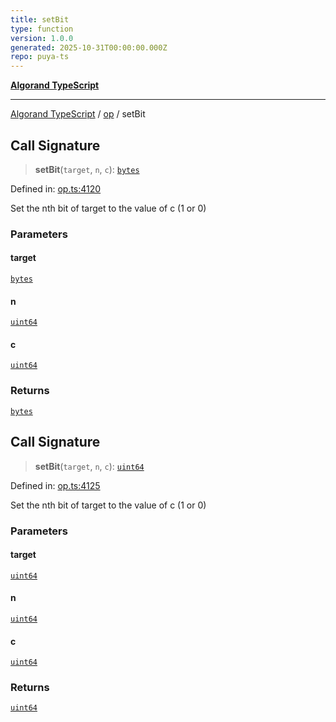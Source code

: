 ```yaml
---
title: setBit
type: function
version: 1.0.0
generated: 2025-10-31T00:00:00.000Z
repo: puya-ts
---
```


[**Algorand TypeScript**](/reference/algorand-typescript/api/readme/)

---

[Algorand TypeScript](docs/_md/modules) / [op](docs/_md/op/README) / setBit

## Call Signature

> **setBit**(`target`, `n`, `c`): [`bytes`](/reference/algorand-typescript/api/index/type-aliases/bytes/)

Defined in: [op.ts:4120](https://github.com/algorandfoundation/puya-ts/blob/main/packages/algo-ts/src/op.ts#L4120)

Set the nth bit of target to the value of c (1 or 0)

### Parameters

#### target

[`bytes`](/reference/algorand-typescript/api/index/type-aliases/bytes/)

#### n

[`uint64`](/reference/algorand-typescript/api/index/type-aliases/uint64/)

#### c

[`uint64`](/reference/algorand-typescript/api/index/type-aliases/uint64/)

### Returns

[`bytes`](/reference/algorand-typescript/api/index/type-aliases/bytes/)

## Call Signature

> **setBit**(`target`, `n`, `c`): [`uint64`](/reference/algorand-typescript/api/index/type-aliases/uint64/)

Defined in: [op.ts:4125](https://github.com/algorandfoundation/puya-ts/blob/main/packages/algo-ts/src/op.ts#L4125)

Set the nth bit of target to the value of c (1 or 0)

### Parameters

#### target

[`uint64`](/reference/algorand-typescript/api/index/type-aliases/uint64/)

#### n

[`uint64`](/reference/algorand-typescript/api/index/type-aliases/uint64/)

#### c

[`uint64`](/reference/algorand-typescript/api/index/type-aliases/uint64/)

### Returns

[`uint64`](/reference/algorand-typescript/api/index/type-aliases/uint64/)
